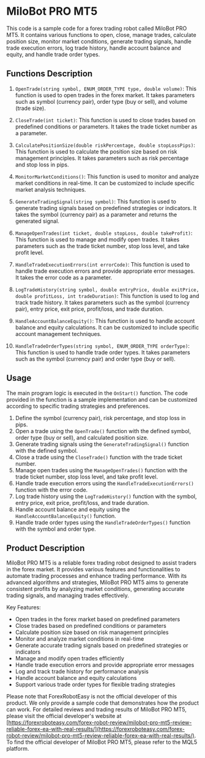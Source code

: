 # MiloBot PRO MT5

This code is a sample code for a forex trading robot called MiloBot PRO MT5. It contains various functions to open, close, manage trades, calculate position size, monitor market conditions, generate trading signals, handle trade execution errors, log trade history, handle account balance and equity, and handle trade order types.

## Functions Description

1. `OpenTrade(string symbol, ENUM_ORDER_TYPE type, double volume)`: This function is used to open trades in the forex market. It takes parameters such as symbol (currency pair), order type (buy or sell), and volume (trade size).

2. `CloseTrade(int ticket)`: This function is used to close trades based on predefined conditions or parameters. It takes the trade ticket number as a parameter.

3. `CalculatePositionSize(double riskPercentage, double stopLossPips)`: This function is used to calculate the position size based on risk management principles. It takes parameters such as risk percentage and stop loss in pips.

4. `MonitorMarketConditions()`: This function is used to monitor and analyze market conditions in real-time. It can be customized to include specific market analysis techniques.

5. `GenerateTradingSignal(string symbol)`: This function is used to generate trading signals based on predefined strategies or indicators. It takes the symbol (currency pair) as a parameter and returns the generated signal.

6. `ManageOpenTrades(int ticket, double stopLoss, double takeProfit)`: This function is used to manage and modify open trades. It takes parameters such as the trade ticket number, stop loss level, and take profit level.

7. `HandleTradeExecutionErrors(int errorCode)`: This function is used to handle trade execution errors and provide appropriate error messages. It takes the error code as a parameter.

8. `LogTradeHistory(string symbol, double entryPrice, double exitPrice, double profitLoss, int tradeDuration)`: This function is used to log and track trade history. It takes parameters such as the symbol (currency pair), entry price, exit price, profit/loss, and trade duration.

9. `HandleAccountBalanceEquity()`: This function is used to handle account balance and equity calculations. It can be customized to include specific account management techniques.

10. `HandleTradeOrderTypes(string symbol, ENUM_ORDER_TYPE orderType)`: This function is used to handle trade order types. It takes parameters such as the symbol (currency pair) and order type (buy or sell).

## Usage

The main program logic is executed in the `OnStart()` function. The code provided in the function is a sample implementation and can be customized according to specific trading strategies and preferences.

1. Define the symbol (currency pair), risk percentage, and stop loss in pips.
2. Open a trade using the `OpenTrade()` function with the defined symbol, order type (buy or sell), and calculated position size.
3. Generate trading signals using the `GenerateTradingSignal()` function with the defined symbol.
4. Close a trade using the `CloseTrade()` function with the trade ticket number.
5. Manage open trades using the `ManageOpenTrades()` function with the trade ticket number, stop loss level, and take profit level.
6. Handle trade execution errors using the `HandleTradeExecutionErrors()` function with the error code.
7. Log trade history using the `LogTradeHistory()` function with the symbol, entry price, exit price, profit/loss, and trade duration.
8. Handle account balance and equity using the `HandleAccountBalanceEquity()` function.
9. Handle trade order types using the `HandleTradeOrderTypes()` function with the symbol and order type.

## Product Description

MiloBot PRO MT5 is a reliable forex trading robot designed to assist traders in the forex market. It provides various features and functionalities to automate trading processes and enhance trading performance. With its advanced algorithms and strategies, MiloBot PRO MT5 aims to generate consistent profits by analyzing market conditions, generating accurate trading signals, and managing trades effectively.

Key Features:

- Open trades in the forex market based on predefined parameters
- Close trades based on predefined conditions or parameters
- Calculate position size based on risk management principles
- Monitor and analyze market conditions in real-time
- Generate accurate trading signals based on predefined strategies or indicators
- Manage and modify open trades efficiently
- Handle trade execution errors and provide appropriate error messages
- Log and track trade history for performance analysis
- Handle account balance and equity calculations
- Support various trade order types for flexible trading strategies

Please note that ForexRobotEasy is not the official developer of this product. We only provide a sample code that demonstrates how the product can work. For detailed reviews and trading results of MiloBot PRO MT5, please visit the official developer's website at [https://forexroboteasy.com/forex-robot-review/milobot-pro-mt5-review-reliable-forex-ea-with-real-results/](https://forexroboteasy.com/forex-robot-review/milobot-pro-mt5-review-reliable-forex-ea-with-real-results/). To find the official developer of MiloBot PRO MT5, please refer to the MQL5 platform.
